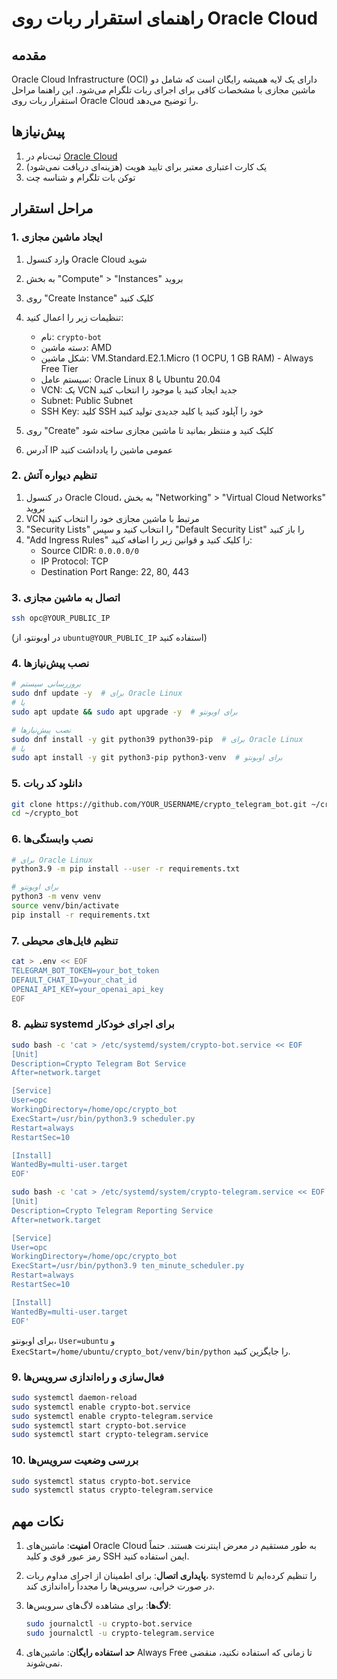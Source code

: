 # راهنمای استقرار ربات روی Oracle Cloud

## مقدمه

Oracle Cloud Infrastructure (OCI) دارای یک لایه همیشه رایگان است که شامل دو ماشین مجازی با مشخصات کافی برای اجرای ربات تلگرام می‌شود. این راهنما مراحل استقرار ربات روی Oracle Cloud را توضیح می‌دهد.

## پیش‌نیازها

1. ثبت‌نام در [Oracle Cloud](https://www.oracle.com/cloud/free/)
2. یک کارت اعتباری معتبر برای تایید هویت (هزینه‌ای دریافت نمی‌شود)
3. توکن بات تلگرام و شناسه چت

## مراحل استقرار

### 1. ایجاد ماشین مجازی

1. وارد کنسول Oracle Cloud شوید
2. به بخش "Compute" > "Instances" بروید
3. روی "Create Instance" کلیک کنید
4. تنظیمات زیر را اعمال کنید:
   - نام: `crypto-bot`
   - دسته ماشین: AMD
   - شکل ماشین: VM.Standard.E2.1.Micro (1 OCPU, 1 GB RAM) - Always Free Tier
   - سیستم عامل: Oracle Linux 8 یا Ubuntu 20.04
   - VCN: یک VCN جدید ایجاد کنید یا موجود را انتخاب کنید
   - Subnet: Public Subnet
   - SSH Key: کلید SSH خود را آپلود کنید یا کلید جدیدی تولید کنید

5. روی "Create" کلیک کنید و منتظر بمانید تا ماشین مجازی ساخته شود
6. آدرس IP عمومی ماشین را یادداشت کنید

### 2. تنظیم دیواره آتش

1. در کنسول Oracle Cloud، به بخش "Networking" > "Virtual Cloud Networks" بروید
2. VCN مرتبط با ماشین مجازی خود را انتخاب کنید
3. "Security Lists" را انتخاب کنید و سپس "Default Security List" را باز کنید
4. "Add Ingress Rules" را کلیک کنید و قوانین زیر را اضافه کنید:
   - Source CIDR: `0.0.0.0/0`
   - IP Protocol: TCP
   - Destination Port Range: 22, 80, 443

### 3. اتصال به ماشین مجازی

```bash
ssh opc@YOUR_PUBLIC_IP
```

(در اوبونتو، از `ubuntu@YOUR_PUBLIC_IP` استفاده کنید)

### 4. نصب پیش‌نیازها

```bash
# بروزرسانی سیستم
sudo dnf update -y  # برای Oracle Linux
# یا
sudo apt update && sudo apt upgrade -y  # برای اوبونتو

# نصب پیش‌نیازها
sudo dnf install -y git python39 python39-pip  # برای Oracle Linux
# یا
sudo apt install -y git python3-pip python3-venv  # برای اوبونتو
```

### 5. دانلود کد ربات

```bash
git clone https://github.com/YOUR_USERNAME/crypto_telegram_bot.git ~/crypto_bot
cd ~/crypto_bot
```

### 6. نصب وابستگی‌ها

```bash
# برای Oracle Linux
python3.9 -m pip install --user -r requirements.txt

# برای اوبونتو
python3 -m venv venv
source venv/bin/activate
pip install -r requirements.txt
```

### 7. تنظیم فایل‌های محیطی

```bash
cat > .env << EOF
TELEGRAM_BOT_TOKEN=your_bot_token
DEFAULT_CHAT_ID=your_chat_id
OPENAI_API_KEY=your_openai_api_key
EOF
```

### 8. تنظیم systemd برای اجرای خودکار

```bash
sudo bash -c 'cat > /etc/systemd/system/crypto-bot.service << EOF
[Unit]
Description=Crypto Telegram Bot Service
After=network.target

[Service]
User=opc
WorkingDirectory=/home/opc/crypto_bot
ExecStart=/usr/bin/python3.9 scheduler.py
Restart=always
RestartSec=10

[Install]
WantedBy=multi-user.target
EOF'

sudo bash -c 'cat > /etc/systemd/system/crypto-telegram.service << EOF
[Unit]
Description=Crypto Telegram Reporting Service
After=network.target

[Service]
User=opc
WorkingDirectory=/home/opc/crypto_bot
ExecStart=/usr/bin/python3.9 ten_minute_scheduler.py
Restart=always
RestartSec=10

[Install]
WantedBy=multi-user.target
EOF'
```

برای اوبونتو، `User=ubuntu` و `ExecStart=/home/ubuntu/crypto_bot/venv/bin/python` را جایگزین کنید.

### 9. فعال‌سازی و راه‌اندازی سرویس‌ها

```bash
sudo systemctl daemon-reload
sudo systemctl enable crypto-bot.service
sudo systemctl enable crypto-telegram.service
sudo systemctl start crypto-bot.service
sudo systemctl start crypto-telegram.service
```

### 10. بررسی وضعیت سرویس‌ها

```bash
sudo systemctl status crypto-bot.service
sudo systemctl status crypto-telegram.service
```

## نکات مهم

1. **امنیت**: ماشین‌های Oracle Cloud به طور مستقیم در معرض اینترنت هستند. حتماً رمز عبور قوی و کلید SSH ایمن استفاده کنید.

2. **پایداری اتصال**: برای اطمینان از اجرای مداوم ربات، systemd را تنظیم کرده‌ایم تا در صورت خرابی، سرویس‌ها را مجدداً راه‌اندازی کند.

3. **لاگ‌ها**: برای مشاهده لاگ‌های سرویس‌ها:
   ```bash
   sudo journalctl -u crypto-bot.service
   sudo journalctl -u crypto-telegram.service
   ```

4. **حد استفاده رایگان**: ماشین‌های Always Free تا زمانی که استفاده نکنید، منقضی نمی‌شوند.